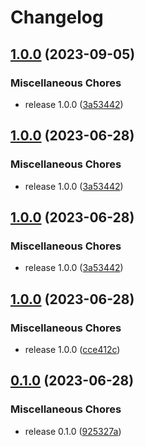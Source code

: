 # Changelog

## [1.0.0](https://github.com/josephdaw/http/compare/v1.0.0...v1.0.0) (2023-09-05)


### Miscellaneous Chores

* release 1.0.0 ([3a53442](https://github.com/josephdaw/http/commit/3a53442ff9d917b51f73a3dc0bb61053933ee38a))

## [1.0.0](https://github.com/josephdaw/http/compare/v1.0.0...v1.0.0) (2023-06-28)


### Miscellaneous Chores

* release 1.0.0 ([3a53442](https://github.com/josephdaw/http/commit/3a53442ff9d917b51f73a3dc0bb61053933ee38a))

## [1.0.0](https://github.com/josephdaw/http/compare/v1.0.0...v1.0.0) (2023-06-28)


### Miscellaneous Chores

* release 1.0.0 ([3a53442](https://github.com/josephdaw/http/commit/3a53442ff9d917b51f73a3dc0bb61053933ee38a))

## [1.0.0](https://github.com/josephdaw/http/compare/v0.1.0...v1.0.0) (2023-06-28)


### Miscellaneous Chores

* release 1.0.0 ([cce412c](https://github.com/josephdaw/http/commit/cce412cc989ed150870ac0ebb47ad7402e36f325))

## [0.1.0](https://github.com/josephdaw/http/compare/v0.0.5-alpha...v0.1.0) (2023-06-28)


### Miscellaneous Chores

* release 0.1.0 ([925327a](https://github.com/josephdaw/http/commit/925327a358a3852d97e296500ee68eefd599e6c5))
